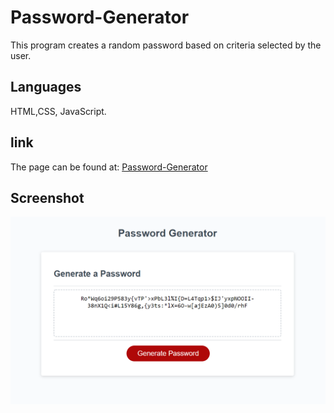 # Password-Generator
This program creates a random password based on criteria selected by the user.
## Languages
HTML,CSS, JavaScript.
## link
The page can be found at:
<a href=https://martha121.github.io/password-generator> Password-Generator</a>

## Screenshot
![Martha-Portfolio screenshot](./appscreenshot.png) 